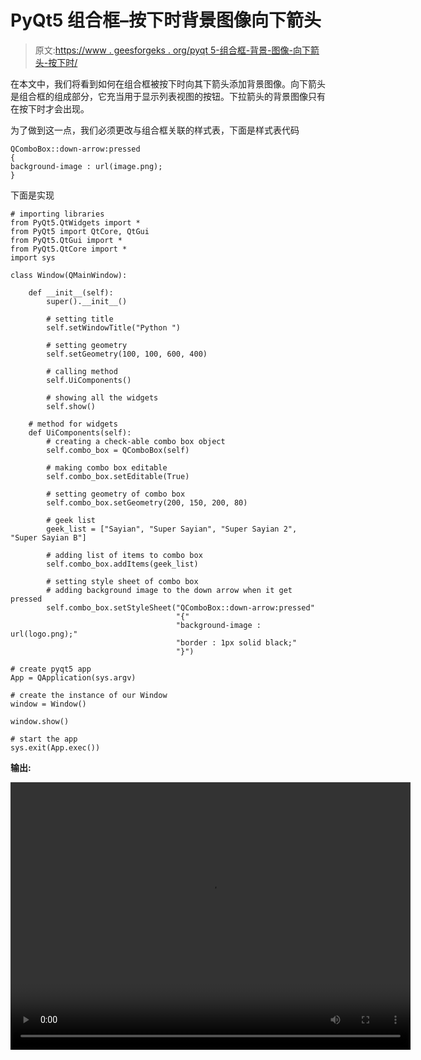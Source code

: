 # PyQt5 组合框–按下时背景图像向下箭头

> 原文:[https://www . geesforgeks . org/pyqt 5-组合框-背景-图像-向下箭头-按下时/](https://www.geeksforgeeks.org/pyqt5-combo-box-background-image-to-down-arrow-when-pressed/)

在本文中，我们将看到如何在组合框被按下时向其下箭头添加背景图像。向下箭头是组合框的组成部分，它充当用于显示列表视图的按钮。下拉箭头的背景图像只有在按下时才会出现。

为了做到这一点，我们必须更改与组合框关联的样式表，下面是样式表代码

```
QComboBox::down-arrow:pressed
{
background-image : url(image.png);
}

```

下面是实现

```
# importing libraries
from PyQt5.QtWidgets import * 
from PyQt5 import QtCore, QtGui
from PyQt5.QtGui import * 
from PyQt5.QtCore import * 
import sys

class Window(QMainWindow):

    def __init__(self):
        super().__init__()

        # setting title
        self.setWindowTitle("Python ")

        # setting geometry
        self.setGeometry(100, 100, 600, 400)

        # calling method
        self.UiComponents()

        # showing all the widgets
        self.show()

    # method for widgets
    def UiComponents(self):
        # creating a check-able combo box object
        self.combo_box = QComboBox(self)

        # making combo box editable
        self.combo_box.setEditable(True)

        # setting geometry of combo box
        self.combo_box.setGeometry(200, 150, 200, 80)

        # geek list
        geek_list = ["Sayian", "Super Sayian", "Super Sayian 2", "Super Sayian B"]

        # adding list of items to combo box
        self.combo_box.addItems(geek_list)

        # setting style sheet of combo box
        # adding background image to the down arrow when it get pressed
        self.combo_box.setStyleSheet("QComboBox::down-arrow:pressed"
                                     "{"
                                     "background-image : url(logo.png);"
                                     "border : 1px solid black;"
                                     "}")

# create pyqt5 app
App = QApplication(sys.argv)

# create the instance of our Window
window = Window()

window.show()

# start the app
sys.exit(App.exec())
```

**输出:**

<video class="wp-video-shortcode" id="video-401657-1" width="640" height="428" preload="metadata" controls=""><source type="video/mp4" src="https://media.geeksforgeeks.org/wp-content/uploads/20200423004755/Python-23-04-2020-00_47_36.mp4?_=1">[https://media.geeksforgeeks.org/wp-content/uploads/20200423004755/Python-23-04-2020-00_47_36.mp4](https://media.geeksforgeeks.org/wp-content/uploads/20200423004755/Python-23-04-2020-00_47_36.mp4)</video>